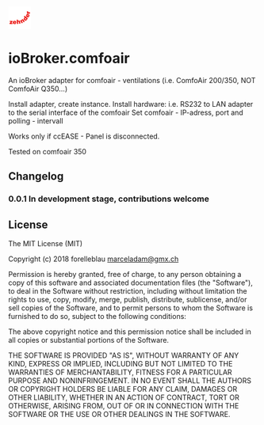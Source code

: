 ![Logo](admin/comfoair.png)
# ioBroker.comfoair


An ioBroker adapter for comfoair - ventilations (i.e. ComfoAir 200/350, NOT ComfoAir Q350...)

Install adapter, create instance.
Install hardware: i.e. RS232 to LAN adapter to the serial interface of the comfoair
Set comfoair - IP-adress, port and polling - intervall

Works only if ccEASE - Panel is disconnected.

Tested on comfoair 350



## Changelog

### 0.0.1 In development stage, contributions welcome


## License
The MIT License (MIT)

Copyright (c) 2018 forelleblau marceladam@gmx.ch

Permission is hereby granted, free of charge, to any person obtaining a copy
of this software and associated documentation files (the "Software"), to deal
in the Software without restriction, including without limitation the rights
to use, copy, modify, merge, publish, distribute, sublicense, and/or sell
copies of the Software, and to permit persons to whom the Software is
furnished to do so, subject to the following conditions:

The above copyright notice and this permission notice shall be included in
all copies or substantial portions of the Software.

THE SOFTWARE IS PROVIDED "AS IS", WITHOUT WARRANTY OF ANY KIND, EXPRESS OR
IMPLIED, INCLUDING BUT NOT LIMITED TO THE WARRANTIES OF MERCHANTABILITY,
FITNESS FOR A PARTICULAR PURPOSE AND NONINFRINGEMENT. IN NO EVENT SHALL THE
AUTHORS OR COPYRIGHT HOLDERS BE LIABLE FOR ANY CLAIM, DAMAGES OR OTHER
LIABILITY, WHETHER IN AN ACTION OF CONTRACT, TORT OR OTHERWISE, ARISING FROM,
OUT OF OR IN CONNECTION WITH THE SOFTWARE OR THE USE OR OTHER DEALINGS IN
THE SOFTWARE.
